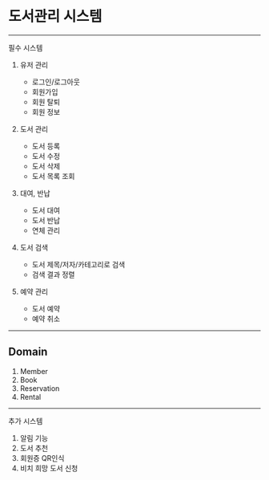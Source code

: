 # 도서관리 시스템

---
필수 시스템
1. 유저 관리 
    * 로그인/로그아웃
    * 회원가입
    * 회원 탈퇴
    * 회원 정보

2. 도서 관리
    * 도서 등록
    * 도서 수정
    * 도서 삭제
    * 도서 목록 조회
 
3. 대여, 반납
    * 도서 대여
    * 도서 반납
    * 연체 관리

4. 도서 검색
    * 도서 제목/저자/카테고리로 검색
    * 검색 결과 정렬

5. 예약 관리
    * 도서 예약
    * 예약 취소
---
## Domain
1. Member
2. Book
3. Reservation
4. Rental





---
추가 시스템
1. 알림 기능
2. 도서 추천
3. 회원증 QR인식
4. 비치 희망 도서 신청